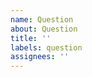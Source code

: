 ```yaml
---
name: Question
about: Question
title: ''
labels: question
assignees: ''
---
```



<!--- Feel free to join our discord channel or just write the question here -->
